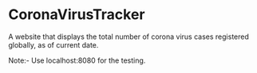 # CoronaVirusTracker

A website that displays the total number of corona virus cases registered globally, as of current date.

Note:- Use localhost:8080 for the testing.
